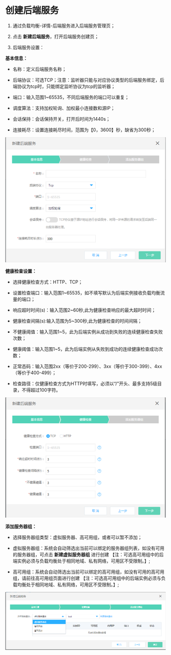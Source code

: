 # 创建后端服务

1. 通过负载均衡-详情-后端服务进入后端服务管理页；

2. 点击 **新建后端服务**，打开后端服务创建页；

3. 后端服务设置：
	
**基本信息：**
	
- 名称：定义后端服务名称；
	
- 后端协议：可选TCP；注意：监听器只能与对应协议类型的后端服务绑定，后端协议为tcp时，只能绑定监听协议为tcp的监听器；

- 端口：输入范围1~65535，不同后端服务的端口可以重复；

- 调度算法：支持加权轮询、加权最小连接数和源IP；

- 会话保持：会话保持开关，打开后时间为1440s；
	
- 连接耗尽：设置连接耗尽时间，范围为【0，3600】秒，缺省为300秒；

![NLB后端服务设置](../../../../image/Networking/NLB/NLB-028.png)

**健康检查设置：**

- 选择健康检查方式：HTTP、TCP；

- 设置检查端口：输入范围1~65535，如不填写默认为后端实例接收负载均衡流量的端口；

- 响应超时时间(s)：输入范围2~60秒,此为健康检查响应的最大超时时间；

- 健康检查间隔(s):输入范围为5~300秒,此为健康检查的时间间隔；

- 不健康阈值：输入范围1~5，此为后端实例从成功到失败的连续健康检查失败次数；

- 健康阈值：输入范围1~5，此为后端实例从失败到成功的连续健康检查成功次数；

- 正常态码：输入范围2xx（等价于200-299）、3xx（等价于300-399）、4xx（等价于400-499）；

- 检查路径：仅健康检查方式为HTTP时填写，必须以“/”开头、最多支持5级目录，不得超过100字符。

![NLB健康检查设置](../../../../image/Networking/NLB/NLB-BackHealth.png)	

**添加服务器组：**

- 选择服务器组类型：虚拟服务器、高可用组，或者可以暂不添加；

- 虚拟服务器组：系统会自动筛选出当前可以绑定的服务器组列表，如没有可用的服务器组，可点击 **新建虚拟服务器组** 进行创建
【注：可选高可用组中的后端实例必须与负载均衡处于相同地域、私有网络，可用区不受限制。】;

- 高可用组：系统会自动筛选出当前可以绑定的高可用组，如没有可用的高可用组，请前往高可用组页面进行创建
【注：可选高可用组中的后端实例必须与负载均衡处于相同地域、私有网络，可用区不受限制。】;

![NLB添加服务器组](../../../../image/Networking/NLB/NLB-BackVS.png)


